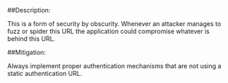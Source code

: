##Description:

This is a form of security by obscurity. Whenever an attacker manages to fuzz or spider
this URL the application could compromise whatever is behind this URL.

##Mitigation:

Always implement proper authentication mechanisms that are not using a static authentication URL.
